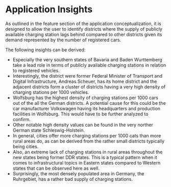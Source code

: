 # Application Insights
As outlined in the feature section of the application conceptualization, it is designed to allow the user to identify districts where the supply of publicly available charging station lags behind compared to other districts given its demand represented by the number of registered cars.

The following insights can be derived:
- Especially the very southern states of Bavaria and Baden Wurttemberg take a lead role in terms of publicly available charging stations in relation to registered vehicles.
- Interestingly, the district were former Federal Minister of Transport and Digital Infrastructure, Andreas Scheuer, has its home district and the adjacent districts form a cluster of districts having a very high density of charging stations per 1000 vehicles.
- Wolfsburg has the highest density of charging stations per 1000 cars out of the all the German districts. A potential cause for this could be the car manufacturer Volkswagen having its headquarters and production facilities in Wolfsburg. This would have to be further analyzed to confirm.
- Other notable high density values can be found in the very norther German state Schleswig-Holstein.
- In general, cities offer more charging stations per 1000 cats than more rural areas do, as can be derived from the rather small districts typically being cities.
- Also, an extreme lack of charging stations in rural areas throughout the new states being former DDR states. This is a typical pattern when it comes to infrastructural topics in Eastern states compared to Western states that can be observed here as well.
- Surprisingly, the most densely populated area in Germany, the Ruhrgebiet, has a rather bad supply of charging stations.